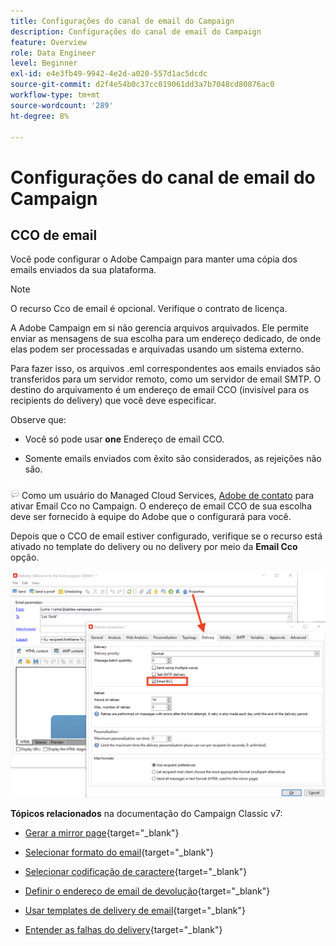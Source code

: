 ```yaml
---
title: Configurações do canal de email do Campaign
description: Configurações do canal de email do Campaign
feature: Overview
role: Data Engineer
level: Beginner
exl-id: e4e3fb49-9942-4e2d-a020-557d1ac5dcdc
source-git-commit: d2f4e54b0c37cc019061dd3a7b7048cd80876ac0
workflow-type: tm+mt
source-wordcount: '289'
ht-degree: 8%

---
```


# Configurações do canal de email do Campaign

## CCO de email

Você pode configurar o Adobe Campaign para manter uma cópia dos emails enviados da sua plataforma.

>[!NOTE]
>O recurso Cco de email é opcional. Verifique o contrato de licença.

A Adobe Campaign em si não gerencia arquivos arquivados. Ele permite enviar as mensagens de sua escolha para um endereço dedicado, de onde elas podem ser processadas e arquivadas usando um sistema externo.

Para fazer isso, os arquivos .eml correspondentes aos emails enviados são transferidos para um servidor remoto, como um servidor de email SMTP. O destino do arquivamento é um endereço de email CCO (invisível para os recipients do delivery) que você deve especificar.

Observe que:

* Você só pode usar **one** Endereço de email CCO.

* Somente emails enviados com êxito são considerados, as rejeições não são.

![](../assets/do-not-localize/speech.png)  Como um usuário do Managed Cloud Services, [Adobe de contato](../start/campaign-faq.md#support) para ativar Email Cco no Campaign. O endereço de email CCO de sua escolha deve ser fornecido à equipe do Adobe que o configurará para você.

Depois que o CCO de email estiver configurado, verifique se o recurso está ativado no template do delivery ou no delivery por meio da **Email Cco** opção.

![](assets/email-bcc.png)


**Tópicos relacionados** na documentação do Campaign Classic v7:


* [Gerar a mirror page](https://experienceleague.adobe.com/docs/campaign-classic/using/sending-messages/sending-emails/sending-an-email/email-parameters.html#generating-mirror-page){target=&quot;_blank&quot;}

* [Selecionar formato do email](https://experienceleague.adobe.com/docs/campaign-classic/using/sending-messages/sending-emails/sending-an-email/email-parameters.html#selecting-message-formats){target=&quot;_blank&quot;}

* [Selecionar codificação de caractere](https://experienceleague.adobe.com/docs/campaign-classic/using/sending-messages/sending-emails/sending-an-email/email-parameters.html#character-encoding){target=&quot;_blank&quot;}

* [Definir o endereço de email de devolução](https://experienceleague.adobe.com/docs/campaign-classic/using/sending-messages/sending-emails/sending-an-email/email-parameters.html#managing-bounce-emails){target=&quot;_blank&quot;}

* [Usar templates de delivery de email](https://experienceleague.adobe.com/docs/campaign-classic/using/sending-messages/using-delivery-templates/about-templates.html?lang=pt-BR){target=&quot;_blank&quot;}

* [Entender as falhas do delivery](https://experienceleague.adobe.com/docs/campaign-classic/using/sending-messages/monitoring-deliveries/understanding-delivery-failures.html){target=&quot;_blank&quot;}
